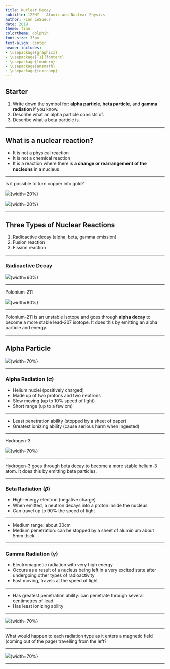 ```yaml
---
title: Nuclear Decay
subtitle: 12PHY - Atomic and Nuclear Physics
author: Finn LeSueur
date: 2019
theme: finn
colortheme: dolphin
font-size: 35px
text-align: center
header-includes:
- \usepackage{graphicx}
- \usepackage[T1]{fontenc}
- \usepackage{lmodern}
- \usepackage{amsmath}
- \usepackage{textcomp}
---
```


## Starter

1. Write down the symbol for: __alpha particle__, __beta particle__, and __gamma radiation__ if you know.
2. Describe what an alpha particle consists of.
3. Describe what a beta particle is.

---

## What is a nuclear reaction?

- It is not a physical reaction
- It is not a chemical reaction
- It is a reaction where there is __a change or rearrangement of the nucleons__ in a nucleus

---

Is it possible to turn copper into gold?

![](assets/3-copper-atom.png){width=20%}

![](assets/3-gold-atom.jpg){width=20%}

---

## Three Types of Nuclear Reactions

1. Radioactive decay (alpha, beta, gamma emission)
2. Fusion reaction
3. Fission reaction

---

### Radioactive Decay

![](assets/3-radioactive-decay.jpg){width=60%}

---

Polonium-211

![](assets/3-pl-211.gif){width=60%}

---

Polonium-211 is an unstable isotope and goes through __alpha decay__ to become a more stable lead-207 isotope. It does this by emitting an alpha particle and energy.

---

## Alpha Particle

![](assets/3-alpha-particle.png){width=70%}

---

### Alpha Radiation ($\alpha$)

- Helium nuclei (positively charged)
- Made up of two protons and two neutrons
- Slow moving (up to 10% speed of light)
- Short range (up to a few cm)

---

- Least penetration ability (stopped by a sheet of paper)
- Greatest ionizing ability (cause serious harm when ingested)

---

Hydrogen-3

![](assets/3-hydrogen-3.png){width=70%}

---

Hydrogen-3 goes through beta decay to become a more stable helium-3 atom. It does this by emitting beta particles.

---

### Beta Radiation ($\beta$)

- High-energy electron (negative charge)
- When emitted, a neutron decays into a proton inside the nucleus
- Can travel up to 90% the speed of light

---

- Medium range: about 30cm
- Medium penetration: can be stopped by a sheet of aluminium about 5mm thick

---

### Gamma Radiation ($\gamma$)

- Electromagnetic radiation with very high energy
- Occurs as a result of a nucleus being left in a very excited state after undergoing other types of radioactivity
- Fast moving, travels at the speed of light

---

- Has greatest penetration ability: can penetrate through several centimetres of lead
- Has least ionizing ability

---

![](assets/3-radiation-comparison.jpg){width=70%}

---

What would happen to each radiation type as it enters a magnetic field (coming out of the page) travelling from the left?

---

![](assets/3-radiation-in-b-field.gif){width=70%}

---